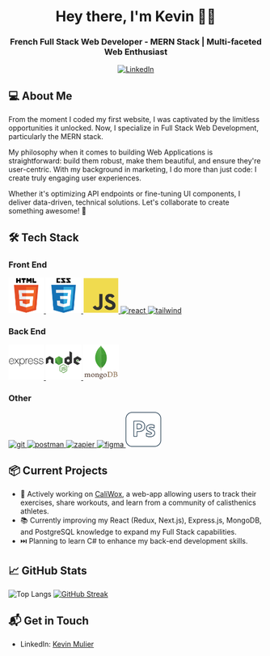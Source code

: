 <h1 align="center">Hey there, I'm Kevin 👋🏼</h1>
<h3 align="center">French Full Stack Web Developer - MERN Stack | Multi-faceted Web Enthusiast</h3>

<div align="center">
  <a href="https://linkedin.com/in/kevin-mulier">
    <img alt="LinkedIn" src="https://img.shields.io/badge/LinkedIn-blue?style=for-the-badge&logo=linkedin&labelColor=blue"/>
  </a>
</div>

## 💻 About Me

From the moment I coded my first website, I was captivated by the limitless opportunities it unlocked. Now, I specialize in Full Stack Web Development, particularly the MERN stack. 

My philosophy when it comes to building Web Applications is straightforward: build them robust, make them beautiful, and ensure they're user-centric. With my background in marketing, I do more than just code: I create truly engaging user experiences. 

Whether it's optimizing API endpoints or fine-tuning UI components, I deliver data-driven, technical solutions. Let's collaborate to create something awesome! 🚀

## 🛠️ Tech Stack

### Front End
<p align="left">
  <a href="https://www.w3.org/html/" target="_blank" rel="noreferrer">
    <img src="https://raw.githubusercontent.com/devicons/devicon/master/icons/html5/html5-original-wordmark.svg" alt="html5" width="70" height="70"/>
  </a>
   
  <a href="https://www.w3schools.com/css/" target="_blank" rel="noreferrer">
    <img src="https://raw.githubusercontent.com/devicons/devicon/master/icons/css3/css3-original-wordmark.svg" alt="css3" width="70" height="70"/>
  </a>
   
  <a href="https://developer.mozilla.org/en-US/docs/Web/JavaScript" target="_blank" rel="noreferrer">
    <img src="https://raw.githubusercontent.com/devicons/devicon/master/icons/javascript/javascript-original.svg" alt="javascript" width="70" height="70"/>
  </a>

  <a href="https://react.dev/" target="_blank" rel="noreferrer">          
    <img src="https://cdn.jsdelivr.net/gh/devicons/devicon/icons/react/react-original.svg" alt="react" width="70" height="70"/>
  </a>
    
  <a href="https://tailwindcss.com/" target="_blank" rel="noreferrer">
    <img src="https://www.vectorlogo.zone/logos/tailwindcss/tailwindcss-icon.svg" alt="tailwind" width="70" height="70"/>
  </a>
</p>

### Back End
<p align="left">
  <a href="https://expressjs.com" target="_blank" rel="noreferrer">
    <img src="https://raw.githubusercontent.com/devicons/devicon/master/icons/express/express-original-wordmark.svg" alt="express" width="70" height="70"/>
  </a>
  <a href="https://nodejs.org" target="_blank" rel="noreferrer">
    <img src="https://raw.githubusercontent.com/devicons/devicon/master/icons/nodejs/nodejs-original-wordmark.svg" alt="nodejs" width="70" height="70"/>
  </a>
  <a href="https://www.mongodb.com/" target="_blank" rel="noreferrer">
    <img src="https://raw.githubusercontent.com/devicons/devicon/master/icons/mongodb/mongodb-original-wordmark.svg" alt="mongodb" width="70" height="70"/>
  </a>
</p>

### Other
<p align="left">
  <a href="https://git-scm.com/" target="_blank" rel="noreferrer">
    <img src="https://www.vectorlogo.zone/logos/git-scm/git-scm-icon.svg" alt="git" width="70" height="70"/>
  </a>
  <a href="https://postman.com" target="_blank" rel="noreferrer">
    <img src="https://www.vectorlogo.zone/logos/getpostman/getpostman-icon.svg" alt="postman" width="70" height="70"/>
  </a>
  <a href="https://zapier.com" target="_blank" rel="noreferrer">
    <img src="https://www.vectorlogo.zone/logos/zapier/zapier-icon.svg" alt="zapier" width="70" height="70"/>
  </a>
  <a href="https://www.figma.com/" target="_blank" rel="noreferrer">
    <img src="https://www.vectorlogo.zone/logos/figma/figma-icon.svg" alt="figma" width="70" height="70"/>
  </a>
  <a href="https://www.photoshop.com/en" target="_blank" rel="noreferrer">
    <img src="https://raw.githubusercontent.com/devicons/devicon/master/icons/photoshop/photoshop-line.svg" alt="photoshop" width="70" height="70"/>
  </a>
</p>

## 📦 Current Projects

- 📂 Actively working on [CaliWox](https://caliwox.fr/), a web-app allowing users to track their exercises, share workouts, and learn from a community of calisthenics athletes.
- 📚 Currently improving my React (Redux, Next.js), Express.js, MongoDB, and PostgreSQL knowledge to expand my Full Stack capabilities.
- ⏭️ Planning to learn C# to enhance my back-end development skills.

## 📈 GitHub Stats

![Top Langs](https://github-readme-stats.vercel.app/api/top-langs?username=kevinmulier&show_icons=true&locale=en&layout=compact)
[![GitHub Streak](https://streak-stats.demolab.com?user=kevinmulier&theme=swift&date_format=j%2Fn%5B%2FY%5D&background=FFFFFF)](https://git.io/streak-stats)

## 📬 Get in Touch

- LinkedIn: [Kevin Mulier](https://www.linkedin.com/in/kevin-mulier/)
